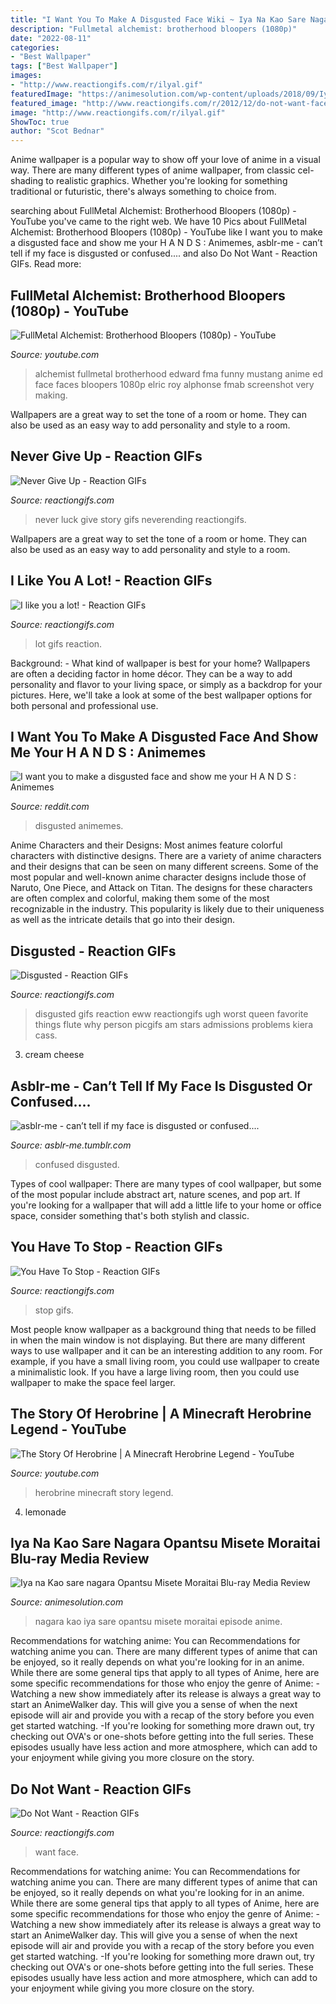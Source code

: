 ```yaml
---
title: "I Want You To Make A Disgusted Face Wiki ~ Iya Na Kao Sare Nagara Opantsu Misete Moraitai Blu-ray Media Review"
description: "Fullmetal alchemist: brotherhood bloopers (1080p)"
date: "2022-08-11"
categories:
- "Best Wallpaper"
tags: ["Best Wallpaper"]
images:
- "http://www.reactiongifs.com/r/ilyal.gif"
featuredImage: "https://animesolution.com/wp-content/uploads/2018/09/IyaPan-01_03.29_2018.09.03_13.30.56.jpg"
featured_image: "http://www.reactiongifs.com/r/2012/12/do-not-want-face.gif"
image: "http://www.reactiongifs.com/r/ilyal.gif"
ShowToc: true
author: "Scot Bednar"
---
```



Anime wallpaper is a popular way to show off your love of anime in a visual way. There are many different types of anime wallpaper, from classic cel-shading to realistic graphics. Whether you're looking for something traditional or futuristic, there's always something to choice from.

	

		
searching about FullMetal Alchemist: Brotherhood Bloopers (1080p) - YouTube you've came to the right web. We have 10 Pics about FullMetal Alchemist: Brotherhood Bloopers (1080p) - YouTube like I want you to make a disgusted face and show me your H A N D S : Animemes, asblr-me - can’t tell if my face is disgusted or confused.... and also Do Not Want - Reaction GIFs. Read more:
		
    
## FullMetal Alchemist: Brotherhood Bloopers (1080p) - YouTube

<img loading=lazy src="https://i.ytimg.com/vi/g3aFPN2dEOA/maxresdefault.jpg" onerror="this.onerror=null;this.src='https://tse1.mm.bing.net/th?id=OIP.IzX0-rsF9VwdjSxFf8_7pAHaEK&amp;pid=15.1';" alt="FullMetal Alchemist: Brotherhood Bloopers (1080p) - YouTube">

_Source: youtube.com_

>alchemist fullmetal brotherhood edward fma funny mustang anime ed face faces bloopers 1080p elric roy alphonse fmab screenshot very making. 

	

Wallpapers are a great way to set the tone of a room or home. They can also be used as an easy way to add personality and style to a room.

    
## Never Give Up - Reaction GIFs

<img loading=lazy src="http://www.reactiongifs.com/r/2013/07/good-luck.gif" onerror="this.onerror=null;this.src='https://tse4.mm.bing.net/th?id=OIP.qmzjJN6XV7JRZPXXhscaKQHaDP&amp;pid=15.1';" alt="Never Give Up - Reaction GIFs">

_Source: reactiongifs.com_

>never luck give story gifs neverending reactiongifs. 

	

Wallpapers are a great way to set the tone of a room or home. They can also be used as an easy way to add personality and style to a room.

    
## I Like You A Lot! - Reaction GIFs

<img loading=lazy src="http://www.reactiongifs.com/r/ilyal.gif" onerror="this.onerror=null;this.src='https://tse4.mm.bing.net/th?id=OIP.6fKsZO_3yJNbhi7o475BEAHaEK&amp;pid=15.1';" alt="I like you a lot! - Reaction GIFs">

_Source: reactiongifs.com_

>lot gifs reaction. 

	

Background: - What kind of wallpaper is best for your home?
Wallpapers are often a deciding factor in home décor. They can be a way to add personality and flavor to your living space, or simply as a backdrop for your pictures. Here, we'll take a look at some of the best wallpaper options for both personal and professional use.

    
## I Want You To Make A Disgusted Face And Show Me Your H A N D S : Animemes

<img loading=lazy src="https://i.redd.it/ls6hx96fc7x11.jpg" onerror="this.onerror=null;this.src='https://tse2.mm.bing.net/th?id=OIP.UufsOXFPE6opdmd1HSLDkwHaHa&amp;pid=15.1';" alt="I want you to make a disgusted face and show me your H A N D S : Animemes">

_Source: reddit.com_

>disgusted animemes. 

	

Anime Characters and their Designs: Most animes feature colorful characters with distinctive designs.
There are a variety of anime characters and their designs that can be seen on many different screens. Some of the most popular and well-known anime character designs include those of Naruto, One Piece, and Attack on Titan. The designs for these characters are often complex and colorful, making them some of the most recognizable in the industry. This popularity is likely due to their uniqueness as well as the intricate details that go into their design.

    
## Disgusted - Reaction GIFs

<img loading=lazy src="https://www.reactiongifs.com/r/2012/11/disgusted.gif" onerror="this.onerror=null;this.src='https://tse3.mm.bing.net/th?id=OIP.9RSLpMGMomqmJ_DcjQ-k0AHaFH&amp;pid=15.1';" alt="Disgusted - Reaction GIFs">

_Source: reactiongifs.com_

>disgusted gifs reaction eww reactiongifs ugh worst queen favorite things flute why person picgifs am stars admissions problems kiera cass. 

	

3. cream cheese 

    
## Asblr-me - Can’t Tell If My Face Is Disgusted Or Confused....

<img loading=lazy src="https://64.media.tumblr.com/813ecb226a8df4e119e8bb41aa54198a/tumblr_pedo2aL7Dz1v4z1k5_500.jpg" onerror="this.onerror=null;this.src='https://tse4.mm.bing.net/th?id=OIP.pHQukefhTsGuE36HLhZgBAHaKX&amp;pid=15.1';" alt="asblr-me - can’t tell if my face is disgusted or confused....">

_Source: asblr-me.tumblr.com_

>confused disgusted. 

	

Types of cool wallpaper:
There are many types of cool wallpaper, but some of the most popular include abstract art, nature scenes, and pop art. If you're looking for a wallpaper that will add a little life to your home or office space, consider something that's both stylish and classic.

    
## You Have To Stop - Reaction GIFs

<img loading=lazy src="https://www.reactiongifs.com/r/2013/05/you-have-to-stop.gif" onerror="this.onerror=null;this.src='https://tse3.mm.bing.net/th?id=OIP.YSgBF7noO7p0Unx_cCMvcQHaDn&amp;pid=15.1';" alt="You Have To Stop - Reaction GIFs">

_Source: reactiongifs.com_

>stop gifs. 

	

Most people know wallpaper as a background thing that needs to be filled in when the main window is not displaying. But there are many different ways to use wallpaper and it can be an interesting addition to any room. For example, if you have a small living room, you could use wallpaper to create a minimalistic look. If you have a large living room, then you could use wallpaper to make the space feel larger.

    
## The Story Of Herobrine | A Minecraft Herobrine Legend - YouTube

<img loading=lazy src="https://i.ytimg.com/vi/3DfsG97iRU0/maxresdefault.jpg" onerror="this.onerror=null;this.src='https://tse2.mm.bing.net/th?id=OIP.nSzYYdgH1HkxwlVaEDl9IQHaEK&amp;pid=15.1';" alt="The Story Of Herobrine | A Minecraft Herobrine Legend - YouTube">

_Source: youtube.com_

>herobrine minecraft story legend. 

	

4. lemonade 

    
## Iya Na Kao Sare Nagara Opantsu Misete Moraitai Blu-ray Media Review

<img loading=lazy src="https://animesolution.com/wp-content/uploads/2018/09/IyaPan-01_03.29_2018.09.03_13.30.56.jpg" onerror="this.onerror=null;this.src='https://tse1.mm.bing.net/th?id=OIP.O6J4U7_wMytQVgr_qCMt9QHaEK&amp;pid=15.1';" alt="Iya na Kao sare nagara Opantsu Misete Moraitai Blu-ray Media Review">

_Source: animesolution.com_

>nagara kao iya sare opantsu misete moraitai episode anime. 

	

Recommendations for watching anime: You can
Recommendations for watching anime you can. There are many different types of anime that can be enjoyed, so it really depends on what you're looking for in an anime. While there are some general tips that apply to all types of Anime, here are some specific recommendations for those who enjoy the genre of Anime: 
-Watching a new show immediately after its release is always a great way to start an AnimeWalker day. This will give you a sense of when the next episode will air and provide you with a recap of the story before you even get started watching. 
-If you're looking for something more drawn out, try checking out OVA's or one-shots before getting into the full series. These episodes usually have less action and more atmosphere, which can add to your enjoyment while giving you more closure on the story.

    
## Do Not Want - Reaction GIFs

<img loading=lazy src="http://www.reactiongifs.com/r/2012/12/do-not-want-face.gif" onerror="this.onerror=null;this.src='https://tse1.mm.bing.net/th?id=OIP.z4veIk1fCREV66miGkVAjgHaHa&amp;pid=15.1';" alt="Do Not Want - Reaction GIFs">

_Source: reactiongifs.com_

>want face. 

	

Recommendations for watching anime: You can
Recommendations for watching anime you can. There are many different types of anime that can be enjoyed, so it really depends on what you're looking for in an anime. While there are some general tips that apply to all types of Anime, here are some specific recommendations for those who enjoy the genre of Anime: 
-Watching a new show immediately after its release is always a great way to start an AnimeWalker day. This will give you a sense of when the next episode will air and provide you with a recap of the story before you even get started watching. 
-If you're looking for something more drawn out, try checking out OVA's or one-shots before getting into the full series. These episodes usually have less action and more atmosphere, which can add to your enjoyment while giving you more closure on the story.

